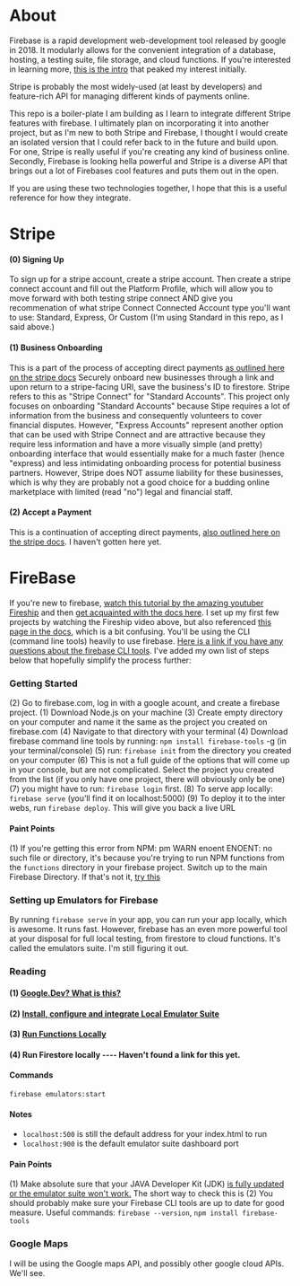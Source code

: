 # About
Firebase is a rapid development web-development tool released by google in 2018. It modularly allows for the convenient integration of a database, hosting, a testing suite, file storage, and cloud functions. If you're interested in learning more, [this is the intro](https://www.youtube.com/watch?v=9kRgVxULbag) that peaked my interest initially.

Stripe is probably the most widely-used (at least by developers) and feature-rich API for managing different kinds of payments online.

This repo is a boiler-plate I am building as I learn to integrate different Stripe features with firebase. I ultimately plan on incorporating it into another project, but as I'm new to both Stripe and Firebase, I thought I would create an isolated version that I could refer back to in the future and build upon. For one, Stripe is really useful if you're creating any kind of business online. Secondly, Firebase is looking hella powerful and Stripe is a diverse API that brings out a lot of Firebases cool features and puts them out in the open.

If you are using these two technologies together, I hope that this is a useful reference for how they integrate.

# Stripe
#### (0) Signing Up
To sign up for a stripe account, create a stripe account. Then create a stripe connect account and fill out the Platform Profile, which will allow you to move forward with both testing stripe connect AND give you recommenation of what stripe Connect Connected Account type you'll want to use: Standard, Express, Or Custom (I'm using Standard in this repo, as I said above.)

#### (1) Business Onboarding
This is a part of the process of accepting direct payments [as outlined here on the stripe docs](https://stripe.com/docs/connect/enable-payment-acceptance-guide)
Securely onboard new businesses through a link and upon return to a stripe-facing URI, save the business's ID to firestore. Stripe refers to this as "Stripe Connect" for "Standard Accounts". This project only focuses on onboarding "Standard Accounts" because Stipe requires a lot of information from the business and consequently volunteers to cover financial disputes. However, "Express Accounts" represent another option that can be used with Stripe Connect and are attractive because they require less information and have a more visually simple (and pretty) onboarding interface that would essentially make for a much faster (hence "express) and less intimidating onboarding process for potential business partners. However, Stripe does NOT assume liability for these businesses, which is why they are probably not a good choice for a budding online marketplace with limited (read "no") legal and financial staff.

#### (2) Accept a Payment
This is a continuation of accepting direct payments, [also outlined here on the stripe docs](https://stripe.com/docs/connect/enable-payment-acceptance-guide). I haven't gotten here yet.

# FireBase
If you're new to firebase, [watch this tutorial by the amazing youtuber Fireship](https://www.youtube.com/watch?v=9kRgVxULbag) and then [get acquainted with the docs here](https://firebase.google.com/docs). I set up my first few projects by watching the Fireship video above, but also referenced [this page in the docs](https://firebase.google.com/docs/web/setup), which is a bit confusing. You'll be using the CLI (command line tools) heavily to use firebase. [Here is a link if you have any questions about the firebase CLI tools](https://firebase.google.com/docs/cli#mac-linux-npm). I've added my own list of steps below that hopefully simplify the process further:

### Getting Started
(2) Go to firebase.com, log in with a google acount, and create a firebase project.
(1) Download Node.js on your machine
(3) Create empty directory on your computer and name it the same as the project you created on firebase.com
(4) Navigate to that directory with your terminal
(4) Download firebase command line tools by running: `npm install firebase-tools` -g (in your terminal/console)
(5) run: `firebase init` from the directory you created on your computer
(6) This is not a full guide of the options that will come up in your console, but are not complicated. Select the project you created from the list (if you only have one project, there will obviously only be one)
(7) you might have to run: `firebase login` first.
(8) To serve app locally: `firebase serve` (you’ll find it on localhost:5000)
(9) To deploy it to the inter webs, run `firebase deploy`. This will give you back a live URL

#### Paint Points
(1) If you're getting this error from NPM: pm WARN enoent ENOENT: no such file or directory, it's because you're trying to run NPM functions from the `functions` directory in your firebase project. Switch up to the main Firebase Directory. If that's not it, [try this](https://github.com/visionmedia/debug/issues/261) 

### Setting up Emulators for Firebase
By running `firebase serve` in your app, you can run your app locally, which is awesome. It runs fast. However, firebase has an even more powerful tool at your disposal for full local testing, from firestore to cloud functions. It's called the emulators suite. I'm still figuring it out.

### Reading
#### (1) [Google.Dev? What is this?](https://google.dev/pathways/firebase-emulators)
#### (2) [Install, configure and integrate Local Emulator Suite](https://firebase.google.com/docs/emulator-suite/install_and_configure?authuser=0)
#### (3) [Run Functions Locally](https://firebase.google.com/docs/functions/local-emulator)
#### (4) Run Firestore locally ---- Haven't found a link for this yet.

#### Commands
`firebase emulators:start`

#### Notes
* `localhost:500` is still the default address for your index.html to run
* `localhost:900` is the default emulator suite dashboard port

#### Pain Points
(1) Make absolute sure that your JAVA Developer Kit (JDK) [is fully updated or the emulator suite won't work.](https://stackoverflow.com/questions/56819840/firebase-cloud-functions-emulator-throws-exited-with-code-1-error) The short way to check this is 
(2) You should probably make sure your Firebase CLI tools are up to date for good measure. Useful commands: `firebase --version`, `npm install firebase-tools` 

### Google Maps
I will be using the Google maps API, and possibly other google cloud APIs. We'll see.
